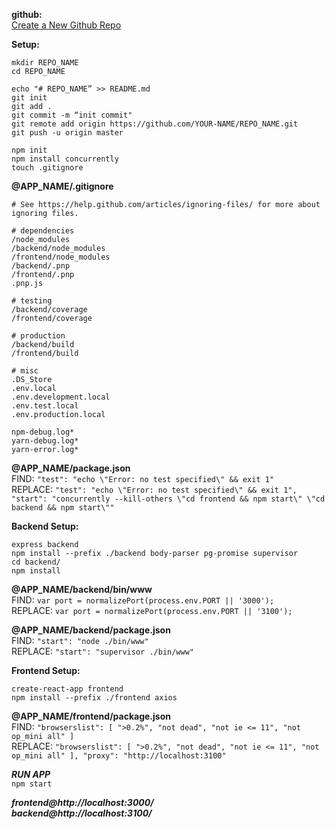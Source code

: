 **github:**  
[Create a New Github Repo](https://github.com/new)

**Setup:**

```
mkdir REPO_NAME
cd REPO_NAME

echo "# REPO_NAME” >> README.md
git init
git add .
git commit -m “init commit"
git remote add origin https://github.com/YOUR-NAME/REPO_NAME.git
git push -u origin master

npm init
npm install concurrently
touch .gitignore

```

**@APP_NAME/.gitignore**

```
# See https://help.github.com/articles/ignoring-files/ for more about ignoring files.

# dependencies
/node_modules
/backend/node_modules
/frontend/node_modules
/backend/.pnp
/frontend/.pnp
.pnp.js

# testing
/backend/coverage
/frontend/coverage

# production
/backend/build
/frontend/build

# misc
.DS_Store
.env.local
.env.development.local
.env.test.local
.env.production.local

npm-debug.log*
yarn-debug.log*
yarn-error.log*

```

**@APP_NAME/package.json**  
FIND: `"test": "echo \"Error: no test specified\" && exit 1"`  
REPLACE: `"test": "echo \"Error: no test specified\" && exit 1", "start": "concurrently --kill-others \"cd frontend && npm start\" \"cd backend && npm start\""`

**Backend Setup:**

```
express backend
npm install --prefix ./backend body-parser pg-promise supervisor
cd backend/
npm install

```

**@APP_NAME/backend/bin/www**  
FIND: `var port = normalizePort(process.env.PORT || '3000');`  
REPLACE: `var port = normalizePort(process.env.PORT || '3100');`

**@APP_NAME/backend/package.json**  
FIND: `"start": "node ./bin/www"`  
REPLACE: `"start": "supervisor ./bin/www"`

**Frontend Setup:**

```
create-react-app frontend
npm install --prefix ./frontend axios

```

**@APP_NAME/frontend/package.json**  
FIND: `"browserslist": [ ">0.2%", "not dead", "not ie <= 11", "not op_mini all" ]`  
REPLACE: `"browserslist": [ ">0.2%", "not dead", "not ie <= 11", "not op_mini all" ], "proxy": "http://localhost:3100"`

**_RUN APP_**  
`npm start`

**_frontend@http://localhost:3000/_**  
**_backend@http://localhost:3100/_**
